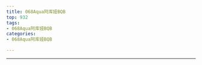 ```yaml
---
title: 068Aqua阿库娅BQB
top: 932
tags:
- 068Aqua阿库娅BQB
categories:
- 068Aqua阿库娅BQB

---
```


------

<!-- more -->
